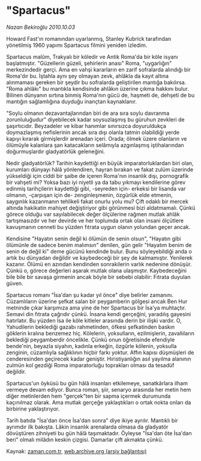 # "Spartacus"

*Nazan Bekiroğlu 2010.10.03*

<td class="news-spot">
<p>Howard Fast'ın romanından uyarlanmış, Stanley Kubrick tarafından yönetilmiş 1960 yapımı Spartacus filmini yeniden izledim.</p>
<p><p>Spartacus malûm, Trakyalı bir köledir ve Antik Roma'da bir köle isyanı başlatmıştır. "Güzellerin güzeli, şehirlerin anası" Roma, "uygarlığın" merkezindedir gerçi. Ama en vahşi kararların en zarif sofralarda alındığı bir Roma'dır bu. İştahla aynı şey olmayan zevk, ahlâkla da kayıt altına alınmaması gereken bir şeydir bu sofralarda geliştirilen mantığa bakılırsa. "Roma ahlâkı" bu mantıkla kendisinde ahlâkın üzerine çıkma hakkını bulur. Bilinen dünyanın sırtına binmiş Roma'nın gücü de, haşmeti de, dehşeti de bu mantığın sağlamlığına duyduğu inançtan kaynaklanır.
<p>"Soylu olmanın dezavantajlarından biri de ara sıra soylu davranma zorunluluğudur" diyebilecek kadar soysuzlaşmış bu güruhun zevkleri de şaşırtıcıdır. Beyzadeler ve kibar hanımlar sınırsızca doyuruldukça doymazlaşmış nefislerinin ancak sıra dışı olanla tatmin olabildiği yerde kapıyı kırarak girmişlerdir arenadan içeri. Orada; ölmek üzere olanların ve ölümüyle kalanlara şan katacakların selâmıyla azgınlaşmış iştihalarından doğurmuşlardır gladyatörlük geleneğini.
<p>Nedir gladyatörlük? Tarihin kaydettiği en büyük imparatorluklardan biri olan, kurumları dünyayı hâlâ yönlendiren, hayran bırakan ve fakat zulüm üzerinde yükseldiği için ciddi bir şaibe de içeren Roma'nın insanlık dışı, pornografik bir vahşeti mi? Yoksa bazı iyi niyetli ya da tabu yıkmayı kendilerine görev edinmiş tarihçilerin kaydettiği gibi, -seyreden için- erkeksi bir lisanda var olmanın, -çarpışan için de- zenginleşmenin, özgürlük elde etmenin, saygınlık kazanmanın tehlikeli fakat onurlu yolu mu? Çift odaklı bir mercek altında hakikatin mahiyet değiştiriyor gibi görünmesi bizi aldatmamalı. Çünkü görece olduğu var sayılabilecek değer ölçülerine rağmen mutlak ahlâk tartışmasızdır ve her devirde ve her toplumda ortak olan insani ölçütlere kavuşmanın cenneti bu yüzden fıtrata uygun olanın yolundan geçer ancak.
<p>Kendisine "Hayatın senin değil ki ölümün de senin olsun", "Hayatın gibi ölümünle de sadece benim malımsın" denilen, gün gelir "Hayatım benim de senin de değil ki" deme gücünü kendinde bulur. Bunu söyleyebildiği anda o artık bu dünyadan değildir ve kaybedeceği bir şey de kalmamıştır. Yenilerek kazanır. Ölümü en azından kendinden sonrakilerin varlık nedenine dönüşür. Çünkü o, görece değerleri aşarak mutlak olana ulaşmıştır. Kaybedeceğini bile bile bir savaşa girmenin ancak böyle bir sebebi olabilir: Fıtrata duyulan güven.
<p>Spartacus romanı "İsa'dan şu kadar yıl önce" diye belirler zamanını. Cüzamlıların üzerine şefkat salan bir peygamberin gölgesi ancak Ben Hur metninde çıkar karşımıza ama yine de her Spartacus bir İsa'ya muhtaçtır. Semavi din fıtrata çağrıdır çünkü. İnsana kendi gerçeğini, yaradılış gayesini hatırlatır. Bu yüzden İsa ile köle kitleler arasında derin bir ilişki vardır. O, Yahudilerin beklediği gazabı rahmetinden, öfkesi şefkatinden baskın göklerin kralına benzemez hiç. Kölelerin, yoksulların, ezilmişlerin, zavallıların beklediği peygamberdir öncelikle. Çünkü onun öğretisinde efendiyle bende'nin, beyazla siyahın, kadınla erkeğin, özgürle kölenin, yoksulla zenginin, cüzamlıyla sağlıklının hiçbir farkı yoktur. Affın kapısı düşmüşleri de cenderesinden geçirecek kadar geniştir. Hıristiyanlığın asıl yayılma alanının zulmün kol gezdiği Roma imparatorluğu toprakları olması da tesadüf değildir.
<p>Spartacus'un öyküsü bu gün hâlâ insanları etkilemeye, sanatkârlara ilham vermeye devam ediyor. Bunca roman, şiir, senaryo arasında her metin hem diğer metinlerden hem "gerçek"ten bir sapma içermek durumunda kaçınılmaz olarak. Ama mutlak gerçeğe yaklaştıkları o ortak nokta onları da birbirine yaklaştırıyor.
<p>Tarih batıda "İsa'dan önce İsa'dan sonra" diye ikiye ayrılır. Mantıklı bir ayrımdır ilk bakışta. Lâkin insanlık arenalarda olmasa da gladyatör dövüştüren zihniyeti bu gün hâlâ taşımaktadır. Öyleyse "İsa'dan öte İsa'dan beri" olmalı milâdın keskin çizgisi. Damarlar çift akmakta çünkü.</p>
<a href="http://web.archive.org/web/20101130212550/mailto:/">
</a></p></p></p></p></p></p></p></td>

Kaynak: [zaman.com.tr](http://zaman.com.tr/yazar.do?yazino=1035163), [web.archive.org (arşiv bağlantısı)](http://web.archive.org/web/20101130212550/http://zaman.com.tr/yazar.do?yazino=1035163)
